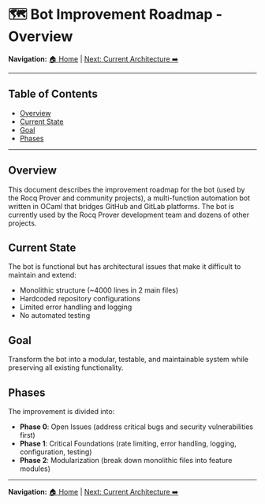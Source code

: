 # 🗺️ Bot Improvement Roadmap - Overview

**Navigation:** [:house: Home](README.md) | [Next: Current Architecture :arrow_right:](01-current-architecture.md)

---

## Table of Contents
- [Overview](#overview)
- [Current State](#current-state)
- [Goal](#goal)
- [Phases](#phases)

---

## Overview

This document describes the improvement roadmap for the bot (used by the Rocq Prover and community projects), a multi-function automation bot written in OCaml that bridges GitHub and GitLab platforms. The bot is currently used by the Rocq Prover development team and dozens of other projects.

## Current State

The bot is functional but has architectural issues that make it difficult to maintain and extend:
- Monolithic structure (~4000 lines in 2 main files)
- Hardcoded repository configurations
- Limited error handling and logging
- No automated testing

## Goal

Transform the bot into a modular, testable, and maintainable system while preserving all existing functionality.

## Phases

The improvement is divided into:
- **Phase 0**: Open Issues (address critical bugs and security vulnerabilities first)
- **Phase 1**: Critical Foundations (rate limiting, error handling, logging, configuration, testing)
- **Phase 2**: Modularization (break down monolithic files into feature modules)

---

**Navigation:** [:house: Home](README.md) | [Next: Current Architecture :arrow_right:](01-current-architecture.md)

